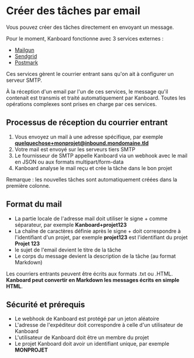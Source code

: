 Créer des tâches par email
==========================

Vous pouvez créer des tâches directement en envoyant un message.

Pour le moment, Kanboard fonctionne avec 3 services externes :

- [Mailgun](https://github.com/Kanboard/plugin-mailgun)
- [Sendgrid](https://github.com/Kanboard/plugin-sendgrid)
- [Postmark](https://github.com/Kanboard/plugin-postmark)

Ces services gèrent le courrier entrant sans qu'on ait à configurer un serveur SMTP.

À la réception d'un email par l'un de ces services, le message qu'il contenait est transmis et traité automatiquement par Kanboard.
Toutes les opérations complexes sont prises en charge par ces services.

Processus de réception du courrier entrant
------------------------------------------

1. Vous envoyez un mail à une adresse spécifique, par exemple **quelquechose+monprojet@inbound.mondomaine.tld**
2. Votre mail est envoyé sur les serveurs tiers SMTP
3. Le fournisseur de SMTP appelle Kanboard via un webhook avec le mail en JSON ou aux formats multipart/form-data
4. Kanboard analyse le mail reçu et crée la tâche dans le bon projet

Remarque : les nouvelles tâches sont automatiquement créées dans la première colonne.

Format du mail
--------------

- La partie locale de l'adresse mail doit utiliser le signe + comme séparateur, par exemple **Kanboard+projet123**
- La chaîne de caractères définie après le signe + doit correspondre à l'identifiant d'un projet, par exemple **projet123** est l'identifiant du projet **Projet 123**
- le sujet de l'email devient le titre de la tâche
- Le corps du message devient la description de la tâche (au format Markdown)

Les courriers entrants peuvent être écrits aux formats .txt ou .HTML.
**Kanboard peut convertir en Markdown les messages écrits en simple HTML**.

Sécurité et prérequis
---------------------

- Le webhook de Kanboard est protégé par un jeton aléatoire
- L'adresse de l'expéditeur doit correspondre à celle d'un utilisateur de Kanboard
- L'utilisateur de Kanboard doit être un membre du projet
- Le projet Kanboard doit avoir un identifiant unique, par exemple **MONPROJET**

